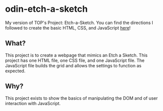 # odin-etch-a-sketch

My version of TOP's Project: Etch-a-Sketch. You can find the directions I followed to create the basic HTML, CSS, and JavaScript [here](https://www.theodinproject.com/lessons/foundations-etch-a-sketch)!

## What?

This project is to create a webpage that mimics an Etch a Sketch. This project has one HTML file, one CSS file, and one JavaScript file. The JavaScript file builds the grid and allows the settings to function as expected.

## Why?

This project exists to show the basics of manipulating the DOM and of user interaction with JavaScript.
